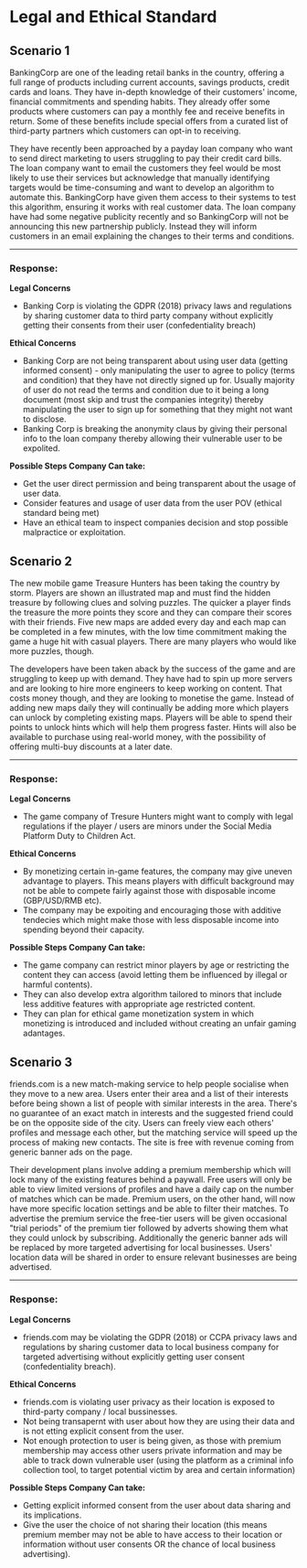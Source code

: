 # Legal and Ethical Standard

## Scenario 1
BankingCorp are one of the leading retail banks in the country, offering a full range of products including current accounts, savings products, credit cards and loans. They have in-depth knowledge of their customers' income, financial commitments and spending habits. They already offer some products where customers can pay a monthly fee and receive benefits in return. Some of these benefits include special offers from a curated list of third-party partners which customers can opt-in to receiving.

They have recently been approached by a payday loan company who want to send direct marketing to users struggling to pay their credit card bills. The loan company want to email the customers they feel would be most likely to use their services but acknowledge that manually identifying targets would be time-consuming and want to develop an algorithm to automate this. BankingCorp have given them access to their systems to test this algorithm, ensuring it works with real customer data. The loan company have had some negative publicity recently and so BankingCorp will not be announcing this new partnership publicly. Instead they will inform customers in an email explaining the changes to their terms and conditions.

--------------------------------------------------------------------------------------
### Response:

**Legal Concerns**
+ Banking Corp is violating the GDPR (2018) privacy laws and regulations by sharing customer data to third party company without explicitly getting their consents from their user (confedentiality breach)

**Ethical Concerns**
+ Banking Corp are not being transparent about using user data (getting informed consent) - only manipulating the user to agree to policy (terms and condition) that they have not directly signed up for. Usually majority of user do not read the terms and condition due to it being a long document (most skip and trust the companies integrity) thereby manipulating the user to sign up for something that they might not want to disclose.
+ Banking Corp is breaking the anonymity claus by giving their personal info  to the loan company thereby allowing their vulnerable user to be expolited.

**Possible Steps Company Can take:**
+ Get the user direct permission and being transparent about the usage of user data.
+ Consider features and usage of user data from the user POV (ethical standard being met)
+ Have an ethical team to inspect companies decision and stop possible malpractice or exploitation.


## Scenario 2
The new mobile game Treasure Hunters has been taking the country by storm. Players are shown an illustrated map and must find the hidden treasure by following clues and solving puzzles. The quicker a player finds the treasure the more points they score and they can compare their scores with their friends. Five new maps are added every day and each map can be completed in a few minutes, with the low time commitment making the game a huge hit with casual players. There are many players who would like more puzzles, though.

The developers have been taken aback by the success of the game and are struggling to keep up with demand. They have had to spin up more servers and are looking to hire more engineers to keep working on content. That costs money though, and they are looking to monetise the game. Instead of adding new maps daily they will continually be adding more which players can unlock by completing existing maps. Players will be able to spend their points to unlock hints which will help them progress faster. Hints will also be available to purchase using real-world money, with the possibility of offering multi-buy discounts at a later date.

--------------------------------------------------------------------------------------
### Response:

**Legal Concerns**
+ The game company of Tresure Hunters might want to comply with legal regulations if the player / users are minors under the Social Media Platform Duty to Children Act. 

**Ethical Concerns**
+ By monetizing certain in-game features, the company may give uneven advantage to players. This means players with difficult background may not be able to compete fairly against those with disposable income (GBP/USD/RMB etc).
+ The company may be expoiting and encouraging those with additive tendecies which might make those with less disposable income into spending beyond their capacity.

**Possible Steps Company Can take:**
+ The game company can restrict minor players by age or restricting the content they can access (avoid letting them be influenced by illegal or harmful contents).
+ They can also develop extra algorithm tailored to minors that include less additive features with appropriate age restricted content.
+ They can plan for ethical game monetization system in which monetizing is introduced and included without creating an unfair gaming adantages.



## Scenario 3
friends.com is a new match-making service to help people socialise when they move to a new area. Users enter their area and a list of their interests before being shown a list of people with similar interests in the area. There's no guarantee of an exact match in interests and the suggested friend could be on the opposite side of the city. Users can freely view each others' profiles and message each other, but the matching service will speed up the process of making new contacts. The site is free with revenue coming from generic banner ads on the page.

Their development plans involve adding a premium membership which will lock many of the existing features behind a paywall. Free users will only be able to view limited versions of profiles and have a daily cap on the number of matches which can be made. Premium users, on the other hand, will now have more specific location settings and be able to filter their matches. To advertise the premium service the free-tier users will be given occasional "trial periods" of the premium tier followed by adverts showing them what they could unlock by subscribing. Additionally the generic banner ads will be replaced by more targeted advertising for local businesses. Users' location data will be shared in order to ensure relevant businesses are being advertised.

--------------------------------------------------------------------------------------
### Response:

**Legal Concerns**
+ friends.com may be violating the GDPR (2018) or CCPA privacy laws and regulations by sharing customer data to local business company for targeted advertising without explicitly getting user consent (confedentiality breach).

**Ethical Concerns**
+ friends.com is violating user privacy as their location is exposed to third-party company / local bussinesses. 
+ Not being transapernt with user about how they are using their data and is not etting explicit consent from the user.
+ Not enough protection to user is being given, as those with premium membership may access other users private information and may be able to track down vulnerable user (using the platform as a criminal info collection tool, to target potential victim by area and certain information)

**Possible Steps Company Can take:**
+ Getting explicit informed consent from the user about data sharing and its implications.
+ Give the user the choice of not sharing their location (this means premium member may not be able to have access to their location or information without user consents OR the chance of local business advertising).
